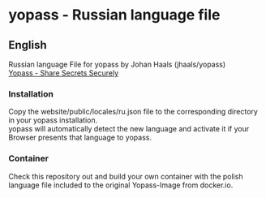 # yopass - Russian language file

<H2>English</H2>
Russian language File for yopass by Johan Haals (jhaals/yopass)<br>
<a href="https://github.com/jhaals/yopass">Yopass - Share Secrets Securely</a>

<h3>Installation</h3>
Copy the website/public/locales/ru.json file to the corresponding directory in your yopass installation.<br>
yopass will automatically detect the new language and activate it if your Browser presents that language to yopass.

<h3>Container</h3>
Check this repository out and build your own container with the polish language file included to the original Yopass-Image from docker.io.

